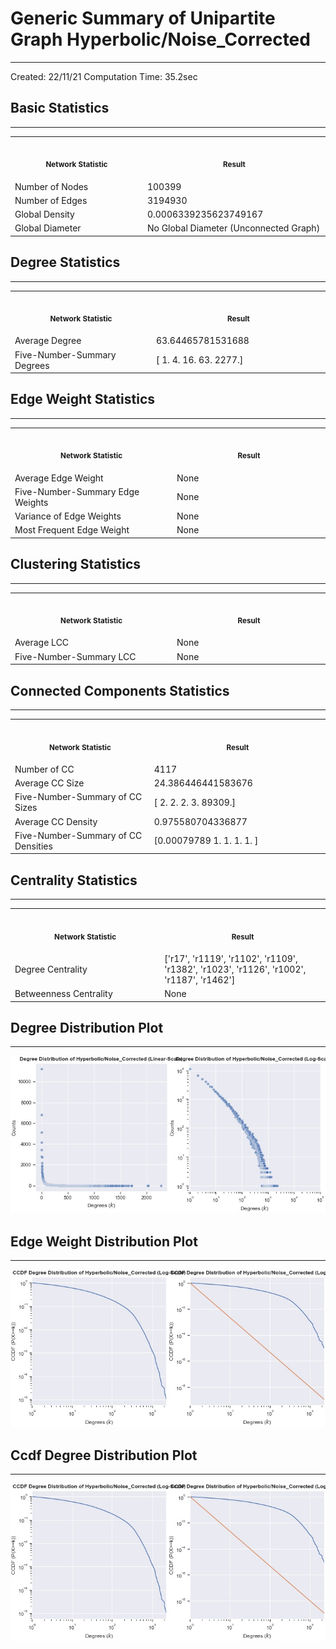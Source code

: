 # Generic Summary of Unipartite Graph **Hyperbolic/Noise_Corrected**
---
Created: 22/11/21
Computation Time: 35.2sec

## Basic Statistics
---
<table>
<tr><th align="center"><img width="441" height="1"><p><small>Network Statistic</small></p></th><th align="center"><img width="441" height="1"><p><small>Result</small></p></th></tr>
<tr><td>Number of Nodes</td><td>100399</td></tr>
<tr><td>Number of Edges</td><td>3194930</td></tr>
<tr><td>Global Density</td><td>0.0006339235623749167</td></tr>
<tr><td>Global Diameter</td><td>No Global Diameter (Unconnected Graph)</td></tr>
</table>

## Degree Statistics
---
<table>
<tr><th align="center"><img width="441" height="1"><p><small>Network Statistic</small></p></th><th align="center"><img width="441" height="1"><p><small>Result</small></p></th></tr>
<tr><td>Average Degree</td><td>63.64465781531688</td></tr>
<tr><td>Five-Number-Summary Degrees</td><td>[   1.    4.   16.   63. 2277.]</td></tr>
</table>

## Edge Weight Statistics
---
<table>
<tr><th align="center"><img width="441" height="1"><p><small>Network Statistic</small></p></th><th align="center"><img width="441" height="1"><p><small>Result</small></p></th></tr>
<tr><td>Average Edge Weight</td><td>None</td></tr>
<tr><td>Five-Number-Summary Edge Weights</td><td>None</td></tr>
<tr><td>Variance of Edge Weights</td><td>None</td></tr>
<tr><td>Most Frequent Edge Weight</td><td>None</td></tr>
</table>

## Clustering Statistics
---
<table>
<tr><th align="center"><img width="441" height="1"><p><small>Network Statistic</small></p></th><th align="center"><img width="441" height="1"><p><small>Result</small></p></th></tr>
<tr><td>Average LCC</td><td>None</td></tr>
<tr><td>Five-Number-Summary LCC</td><td>None</td></tr>
</table>

## Connected Components Statistics
---
<table>
<tr><th align="center"><img width="441" height="1"><p><small>Network Statistic</small></p></th><th align="center"><img width="441" height="1"><p><small>Result</small></p></th></tr>
<tr><td>Number of CC</td><td>4117</td></tr>
<tr><td>Average CC Size</td><td>24.386446441583676</td></tr>
<tr><td>Five-Number-Summary of CC Sizes</td><td>[    2.     2.     2.     3. 89309.]</td></tr>
<tr><td>Average CC Density</td><td>0.975580704336877</td></tr>
<tr><td>Five-Number-Summary of CC Densities</td><td>[0.00079789 1.         1.         1.         1.        ]</td></tr>
</table>

## Centrality Statistics
---
<table>
<tr><th align="center"><img width="441" height="1"><p><small>Network Statistic</small></p></th><th align="center"><img width="441" height="1"><p><small>Result</small></p></th></tr>
<tr><td>Degree Centrality</td><td>['r17', 'r1119', 'r1102', 'r1109', 'r1382', 'r1023', 'r1126', 'r1002', 'r1187', 'r1462']</td></tr>
<tr><td>Betweenness Centrality</td><td>None</td></tr>
</table>

## Degree Distribution Plot
---
![image](data/graph_summaries/backboned_projections/hyperbolic/noise_corrected/assets/degree_distribution.jpg)

## Edge Weight Distribution Plot
---
![image](data/graph_summaries/backboned_projections/hyperbolic/noise_corrected/assets/edge_weight_distribution.jpg)

## Ccdf Degree Distribution Plot
---
![image](data/graph_summaries/backboned_projections/hyperbolic/noise_corrected/assets/ccdf_degree_distribution.jpg)

